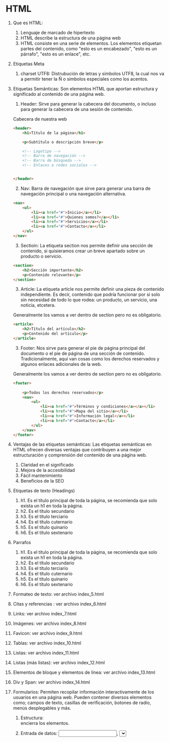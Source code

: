 # HTML #

1. Que es HTML: 
    1. Lenguaje de marcado de hipertexto
    2. HTML describe la estructura de una página web
    3. HTML consiste en una serie de elementos. Los elementos etiquetan partes del contenido, como "esto es un encabezado", "esto es un párrafo", "esto es un enlace", etc.

2. Etiquetas Meta
    1. charset UTF8: Distrubución de letras y símbolos UTF8, la cual nos va a permitir tener la Ñ o símbolos especiales como los acentos.

3. Etiquetas Semánticas: Son elementos HTML que aportan estructura y significado al contenido de una página web.

    1. Header: Sirve para generar la cabecera del documento, o incluso para generar la cabecera de una sesión de contenido.

    Cabecera de nuestra web

    ```html
    <header>
        <h1>Título de la página</h1>

        <p>Subtítulo o descripción breve</p>

        <!-- Logotipo -->
        <!-- Barra de navegación -->
        <!-- Barra de búsqueda -->
        <!-- Enlaces a redes sociales -->        


    </header>    
    ```

    2. Nav: Barra de navegación que sirve para generar una barra de navegación principal o una navegación alternativa.

    ```html
    <nav>
        <ul>
            <li><a href="#">Inicio</a></li>
            <li><a href="#">Quienes somos?</a></li>
            <li><a href="#">Servicios</a></li>
            <li><a href="#">Contacto</a></li>     
        </ul>
    </nav>    
    ```

    3. Sectioin: La etiqueta section nos permite definir una sección de contenido, si quisieramos crear un breve apartado sobre un producto o servicio.

    ```html
    <section>
        <h2>Sección importante</h2>
        <p>Contenido relevante</p>            
    </section>    
    ```

    3. Article: La etiqueta article nos permite definir una pieza de contenido independiente. Es decir, contenido que podría funcionar por si solo sin necesidad de todo lo que rodea: un producto, un servicio, una noticia, etcetera. 

    Generalmente los vamos a ver dentro de section pero no es obligatorio. 

    ```html
    <article>
        <h2>Título del artículo</h2>
        <p>Contenido del artículo</p>            
    </article>    
    ```

     3. Footer: Nos sirve para generar el pie de página principal del documento o el pie de página de una sección de contenido. Tradicionalmente, aquí van cosas como los derechos reservados y algunos enlaces adicionales de la web.

    Generalmente los vamos a ver dentro de section pero no es obligatorio. 

    ```html
    <footer>
       
        <p>Todos los derechos reservados</p>   
        <nav>
            <ul>
                <li><a href="#">Términos y condiciones</a></a></li>
                <li><a href="#">Mapa del sitio</a></li>
                <li><a href="#">Información legal</a></li>
                <li><a href="#">Contacto</a></li>     
            </ul>
        </nav>             
    </footer>    
    ```
4. Ventajas de las etiquetas semánticas: Las etiquetas semánticas en HTML ofrecen diversas ventajas que contribuyen a una mejor estructuración y comprensión del contenido de una página web.

    1. Claridad en el significado
    2. Mejora de la accesibilidad
    3. Fácil mantenimiento
    4. Beneficios de la SEO
   
5. Etiquetas de texto (Headings)

    1. h1. Es el título principal de toda la página, se recomienda que solo exista un h1 en toda la página.
    2. h2. Es el título secundario 
    3. h3. Es el título terciario
    4. h4. Es el título cuternario
    5. h5. Es el título quinario
    6. h6. Es el título sextenario

6. Parrafos

    1. h1. Es el título principal de toda la página, se recomienda que solo exista un h1 en toda la página.
    2. h2. Es el título secundario 
    3. h3. Es el título terciario
    4. h4. Es el título cuternario
    5. h5. Es el título quinario
    6. h6. Es el título sextenario

7. Formateo de texto: ver archivo index_5.html

8. Citas y referencias : ver archivo index_6.html

9. Links:  ver archivo index_7.html

10. Imágenes:  ver archivo index_8.html

11. Favicon:  ver archivo index_9.html

12. Tablas:  ver archivo index_10.html

13. Listas:  ver archivo index_11.html

14. Listas (más listas):  ver archivo index_12.html

15. Elementos de bloque y elementos de línea: ver archivo index_13.html

16. Div y Span: ver archivo index_14.html

17. Formularios: Permiten recopilar información interactivamente de los usuarios en una página web. Pueden contener diversos elementos como; campos de texto, casillas de verificación, botones de radio, menús desplegables y más.

    1. Estructura: <form> encierra los elementos.
    2. Entrada de datos: <input>, <select>, <textarea> para recopilar datos.
    3. Envío: Atributo method (GET, POST) define como se envían los datos al servidor.
    4. Destino: Atributo action en <form> indica la URL para procesar datos.
    5. Interactividad: Botones <input type="submit"> para enviar.
    6. Que son las etiquetas input: Se utilizan para crear campos de entrada; como cajas de texto, contraseñas, botones de radio, casillas de verificación, etc. 
    ```html
    <input type="text" name="nombre" placeholder="Nombre completo">
    <input type="password" name="contraseña" placeholder="Contraseña>
    <input type="radio" name="genero" value="masculino"> Masculino
    <input type="checkbox" name="suscripcion" checked> Suscribase al boletín
    ```
    7. Que son las etiquetas textarea: Se utilizan para crear áreas de texto de varias líneas en un formulario. A diferencia de la etiqueta <input type="text">, que crea una caja de texto de una sola línea. <textarea> permite a los usuarios ingresar y editar texto en un espacio más grande.
    ```html
    <textarea name="comentario" rows="4" cols="50"></textarea>
    ```
    8. Etiquetas select y option: Se utilizan para crear listas desplegables (también conocidas como menús desplegables o selectores) en formularios web. Estas etiquetas permiten a los usuarios seleccionar una opción de una lista predefinida.
    ```html
    <select name="ciudad">
        <option value="ny">Nueva York</option>
        <option value="la">Los Ángeles</option>
        <option value="chi">Chicago</option>
    </select>
    ```
    9. Botón submit: Es el element clave para enviar un formulario. Se puede usar la etiqueta <button> o la etiqueta <input> con el atributo type submit.
    ```html
    <button type="submit">Enviar</button>
    ```
    10. Métodos de envío: 

        1. Método Get: 

            1. Los datos del formulario se adjuntan a la URL como parámetros.
            2. Es visible en la barra de direcciones del navegador.
            3. Tiene limitaciones en la cantidad de datos que se pueden enviar.
            4. Es menos seguro para información sensible como contraseñas, ya que los datos son visibles en la URL.

        2. Método Post: 
               
            1. Los datos del formulario se envían el en cuerpo de la solicitud, no en la URL.
            2. No es visible en la barra de direcciones del navegador.
            3. Puede manejar cantidades más grandes de datos.
            4. Es más seguro para información sensible, ya que los datos no son visibles en la URL.
        
        Resumen:

        En resumen, el método get se utiliza generalmente para solicitudes de búsqueda o solicitudes donde la información no es sensible y puede ser visible en la URL. El método POST se utiliza para enviar datos sensibles o cuando la cantidad de datos es grande y no se desea mostrar en la URL.

    11. RadioButton, Checkbox, Botón Submit y Textarea:  ver archivo index_15.html.

    12. Email, password y reset: ver archivo index_16.html.

    13. Otros inputs disponibles: acá vamos desde cero en el video



    







    
   